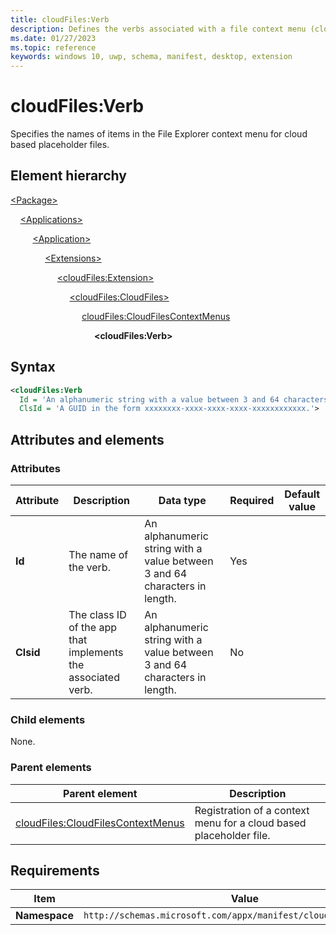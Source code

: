 ```yaml
---
title: cloudFiles:Verb
description: Defines the verbs associated with a file context menu (cloudFiles:Verb).
ms.date: 01/27/2023
ms.topic: reference
keywords: windows 10, uwp, schema, manifest, desktop, extension 
---
```


# cloudFiles:Verb

Specifies the names of items in the File Explorer context menu for cloud based placeholder files.

## Element hierarchy

[\<Package\>](element-package.md)

&nbsp;&nbsp;&nbsp;&nbsp;[\<Applications\>](element-applications.md)

&nbsp;&nbsp;&nbsp;&nbsp; &nbsp;&nbsp;&nbsp;&nbsp;[\<Application\>](element-application.md)

&nbsp;&nbsp;&nbsp;&nbsp; &nbsp;&nbsp;&nbsp;&nbsp; &nbsp;&nbsp;&nbsp;&nbsp;[\<Extensions\>](element-1-extensions.md)

&nbsp;&nbsp;&nbsp;&nbsp; &nbsp;&nbsp;&nbsp;&nbsp; &nbsp;&nbsp;&nbsp;&nbsp; &nbsp;&nbsp;&nbsp;&nbsp;[\<cloudFiles:Extension\>](element-cloudfiles-extension.md)

&nbsp;&nbsp;&nbsp;&nbsp; &nbsp;&nbsp;&nbsp;&nbsp; &nbsp;&nbsp;&nbsp;&nbsp; &nbsp;&nbsp;&nbsp;&nbsp; &nbsp;&nbsp;&nbsp;&nbsp;[\<cloudFiles:CloudFiles\>](element-cloudfiles-cloudfiles.md)

&nbsp;&nbsp;&nbsp;&nbsp; &nbsp;&nbsp;&nbsp;&nbsp; &nbsp;&nbsp;&nbsp;&nbsp; &nbsp;&nbsp;&nbsp;&nbsp; &nbsp;&nbsp;&nbsp;&nbsp; &nbsp;&nbsp;&nbsp;&nbsp;[cloudFiles:CloudFilesContextMenus](element-cloudfiles-cloudfilescontextmenus.md)

&nbsp;&nbsp;&nbsp;&nbsp; &nbsp;&nbsp;&nbsp;&nbsp; &nbsp;&nbsp;&nbsp;&nbsp; &nbsp;&nbsp;&nbsp;&nbsp; &nbsp;&nbsp;&nbsp;&nbsp; &nbsp;&nbsp;&nbsp;&nbsp; &nbsp;&nbsp;&nbsp;&nbsp;**\<cloudFiles:Verb\>**

## Syntax

```xml
<cloudFiles:Verb
  Id = 'An alphanumeric string with a value between 3 and 64 characters in length.'
  ClsId = 'A GUID in the form xxxxxxxx-xxxx-xxxx-xxxx-xxxxxxxxxxxx.'>
```


## Attributes and elements

### Attributes

| Attribute | Description | Data type | Required | Default value |
|-|-|-|-|-|
| **Id** | The name of the verb. | An alphanumeric string with a value between 3 and 64 characters in length. | Yes |  |
| **Clsid** | The class ID of the app that implements the associated verb. | An alphanumeric string with a value between 3 and 64 characters in length. | No |  |

### Child elements

None.

### Parent elements

| Parent element | Description |
|-|-|
| [cloudFiles:CloudFilesContextMenus](element-cloudfiles-cloudfilescontextmenus.md) | Registration of a context menu for a cloud based placeholder file. |

## Requirements

| Item | Value |
|--|--|
| **Namespace** | `http://schemas.microsoft.com/appx/manifest/cloudfiles/windows10` |
